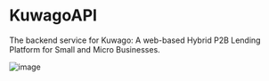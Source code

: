 # KuwagoAPI

The backend service for Kuwago: A web-based Hybrid P2B Lending Platform for Small and Micro Businesses.

![image](https://github.com/user-attachments/assets/efa7c1d8-0639-44e6-b466-b577857b0d41)

